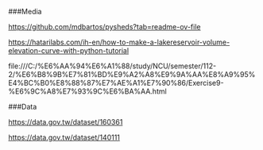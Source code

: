 ###Media

https://github.com/mdbartos/pysheds?tab=readme-ov-file

https://hatarilabs.com/ih-en/how-to-make-a-lakereservoir-volume-elevation-curve-with-python-tutorial

file:///C:/%E6%AA%94%E6%A1%88/study/NCU/semester/112-2/%E6%B8%9B%E7%81%BD%E9%A2%A8%E9%9A%AA%E8%A9%95%E4%BC%B0%E8%88%87%E7%AE%A1%E7%90%86/Exercise9-%E6%9C%A8%E7%93%9C%E6%BA%AA.html

###Data

https://data.gov.tw/dataset/160361

https://data.gov.tw/dataset/140111
